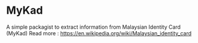 # MyKad

A simple packagist to extract information from Malaysian Identity Card (MyKad)
Read more : https://en.wikipedia.org/wiki/Malaysian_identity_card
